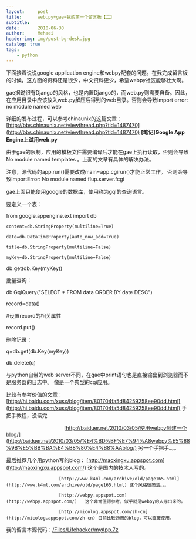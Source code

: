 ```yaml
---
layout:     post
title:      web.py+gae=我的第一个留言板【二】
subtitle:   
date:       2010-06-30
author:     Mehaei
header-img: img/post-bg-desk.jpg
catalog: true
tags:
    - python
---
```

下面接着说说google application engine和webpy配套的问题。在我完成留言板的时候，这方面的资料还是很少，中文资料更少，希望webpy社区能够壮大啊。

gae据说很有Django的风格，也是内置Django的，而web.py则需要自备。因此，在应用目录中应该放入web.py解压后得到的web目录。否则会导致Import error: no module named web

详细的发布过程，可以参考chinaunix的这篇文章：[http://bbs.chinaunix.net/viewthread.php?tid=1487470](http://bbs.chinaunix.net/viewthread.php?tid=1487470) **[笔记]Google App Engine上试用web.py** 

由于gae的限制，应用的模板文件需要编译后才能在gae上执行读取，否则会导致No module named templates 。上面的文章有具体的解决办法。

 注意，源代码的app.run()需要改成main=app.cgirun()才能正常工作。 否则会导致ImportError: No module named flup.server.fcgi

gae上面只能使用google的数据库，使用称为gql的查询语言。

要定义一个表： 

from google.appengine.ext import db 

	content=db.StringProperty(multiline=True)

	date=db.DataTimeProperty(auto_now_add=True)

	title=db.StringProperty(multiline=False)

	myKey=db.StringProperty(multiline=False)

db.get(db.Key(myKey))

批量查询：

db.GqlQuery("SELECT * FROM data ORDER BY date DESC") 

record=data()

#设置record的相关属性

record.put() 

删除记录：

q=db.get(db.Key(myKey))

db.delete(q)

与python自带的web server不同，在gae中print语句也是直接输出到浏览器而不是服务器的日志中。 像是一个典型的cgi应用。

比较有参考价值的文章：[http://hi.baidu.com/xusx/blog/item/801704fa5d84259258ee90dd.html](http://hi.baidu.com/xusx/blog/item/801704fa5d84259258ee90dd.html) 手把手教程，没读完

　　　　　　　　　　　 [http://baiduer.net/2010/03/05/使用webpy创建一个blog/](http://baiduer.net/2010/03/05/%E4%BD%BF%E7%94%A8webpy%E5%88%9B%E5%BB%BA%E4%B8%80%E4%B8%AAblog/)   另一个手把手。。。

最后推荐几个用python写的blog：  	[http://maoxingxu.appspot.com](http://maoxingxu.appspot.com/) 这个是国内的技术人写的。

						[http://www.k4ml.com/archive/old/page165.html](http://www.k4ml.com/archive/old/page165.html) 这个风格很简洁。。。

						[http://webpy.appspot.com](http://webpy.appspot.com/)   这个非常值得参考，似乎就是webpy的人写出来的。

						[http://micolog.appspot.com/zh-cn](http://micolog.appspot.com/zh-cn) 目前比较通用的blog，可以直接使用。 

我的留言本源代码：[/Files/Lifehacker/myApp.7z](http://files.cnblogs.com/Lifehacker/myApp.7z) 



						 

						 


